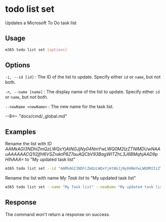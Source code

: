 # todo list set

Updates a Microsoft To Do task list

## Usage

```sh
m365 todo list set [options]
```

## Options

`-i, --id [id]`
: The ID of the list to update. Specify either `id` or `name`, but not both.

`-n, --name [name]`
: The display name of the list to update. Specify either `id` or `name`, but not both.

`--newName <newName>`
: The new name for the task list.

--8<-- "docs/cmd/_global.md"

## Examples

Rename the list with ID _AAMkAGI3NDhlZmQzLWQxYjAtNGJjNy04NmYwLWQ0M2IzZTNlMDUwNAAuAAAAAACQ1l2jfH6VSZraktP8Z7auAQCbV93BagWITZhL3J6BMqhjAAD9pHIhAAA=_ to "My updated task list"

```sh
m365 todo list set --id "AAMkAGI3NDhlZmQzLWQxYjAtNGJjNy04NmYwLWQ0M2IzZTNlMDUwNAAuAAAAAACQ1l2jfH6VSZraktP8Z7auAQCbV93BagWITZhL3J6BMqhjAAD9pHIhAAA=" --newName "My updated task list"
```

Rename the list with name _My Task list_ to "My updated task list"

```sh
m365 todo list set --name "My Task list" --newName "My updated task list"
```

## Response

The command won't return a response on success.

